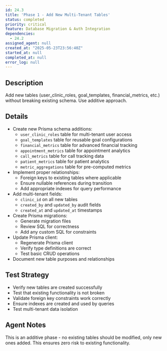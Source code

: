 ```yaml
---
id: 24.3
title: 'Phase 1 - Add New Multi-Tenant Tables'
status: completed
priority: critical
feature: Database Migration & Auth Integration
dependencies:
  - 24.2
assigned_agent: null
created_at: "2025-05-23T23:56:40Z"
started_at: null
completed_at: null
error_log: null
---
```


## Description

Add new tables (user_clinic_roles, goal_templates, financial_metrics, etc.) without breaking existing schema. Use additive approach.

## Details

- Create new Prisma schema additions:
  - `user_clinic_roles` table for multi-tenant user access
  - `goal_templates` table for reusable goal configurations
  - `financial_metrics` table for advanced financial tracking
  - `appointment_metrics` table for appointment analytics
  - `call_metrics` table for call tracking data
  - `patient_metrics` table for patient analytics
  - `metric_aggregations` table for pre-computed metrics
- Implement proper relationships:
  - Foreign keys to existing tables where applicable
  - Ensure nullable references during transition
  - Add appropriate indexes for query performance
- Add multi-tenant fields:
  - `clinic_id` on all new tables
  - `created_by` and `updated_by` audit fields
  - `created_at` and `updated_at` timestamps
- Create Prisma migrations:
  - Generate migration files
  - Review SQL for correctness
  - Add any custom SQL for constraints
- Update Prisma client:
  - Regenerate Prisma client
  - Verify type definitions are correct
  - Test basic CRUD operations
- Document new table purposes and relationships

## Test Strategy

- Verify new tables are created successfully
- Test that existing functionality is not broken
- Validate foreign key constraints work correctly
- Ensure indexes are created and used by queries
- Test multi-tenant data isolation

## Agent Notes

This is an additive phase - no existing tables should be modified, only new ones added. This ensures zero risk to existing functionality. 